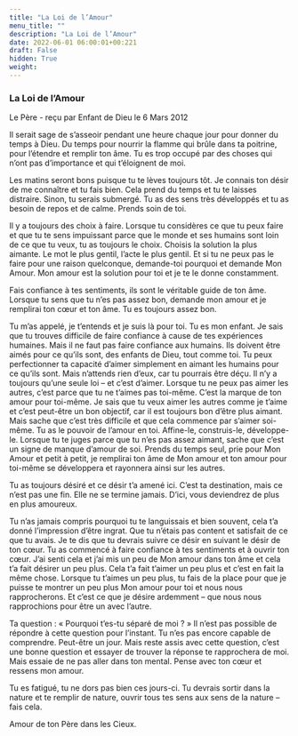 ```yaml
---
title: "La Loi de l’Amour"
menu_title: ""
description: "La Loi de l’Amour"
date: 2022-06-01 06:00:01+00:221
draft: False
hidden: True
weight:
---
```

### La Loi de l’Amour

Le Père - reçu par Enfant de Dieu le 6 Mars 2012


Il serait sage de s’asseoir pendant une heure chaque jour pour donner du temps à Dieu. Du temps pour nourrir la flamme qui brûle dans ta poitrine, pour l’étendre et remplir ton âme. Tu es trop occupé par des choses qui n’ont pas d’importance et qui t’éloignent de moi.

Les matins seront bons puisque tu te lèves toujours tôt. Je connais ton désir de me connaître et tu fais bien. Cela prend du temps et tu te laisses distraire. Sinon, tu serais submergé. Tu as des sens très développés et tu as besoin de repos et de calme. Prends soin de toi.

Il y a toujours des choix à faire. Lorsque tu considères ce que tu peux faire et que tu te sens impuissant parce que le monde et ses humains sont loin de ce que tu veux, tu as toujours le choix. Choisis la solution la plus aimante. Le mot le plus gentil, l’acte le plus gentil. Et si tu ne peux pas le faire pour une raison quelconque, demande-toi pourquoi et demande Mon Amour. Mon amour est la solution pour toi et je te le donne constamment.

Fais confiance à tes sentiments, ils sont le véritable guide de ton âme. Lorsque tu sens que tu n’es pas assez bon, demande mon amour et je remplirai ton cœur et ton âme. Tu es toujours assez bon.

Tu m’as appelé, je t’entends et je suis là pour toi. Tu es mon enfant. Je sais que tu trouves difficile de faire confiance à cause de tes expériences humaines. Mais il ne faut pas faire confiance aux humains. Ils doivent être aimés pour ce qu’ils sont, des enfants de Dieu, tout comme toi. Tu peux perfectionner ta capacité d’aimer simplement en aimant les humains pour ce qu’ils sont. Mais n’attends rien d’eux, car tu pourrais être déçu. Il n’y a toujours qu’une seule loi – et c’est d’aimer. Lorsque tu ne peux pas aimer les autres, c’est parce que tu ne t’aimes pas toi-même. C’est la marque de ton amour pour toi-même. Je sais que tu veux aimer les autres comme je t’aime et c’est peut-être un bon objectif, car il est toujours bon d’être plus aimant. Mais sache que c’est très difficile et que cela commence par s’aimer soi-même. Tu as le pouvoir de l’amour en toi. Affine-le, construis-le, développe-le. Lorsque tu te juges parce que tu n’es pas assez aimant, sache que c’est un signe de manque d’amour de soi. Prends du temps seul, prie pour Mon Amour et petit à petit, je remplirai ton âme de Mon amour et ton amour pour toi-même se développera et rayonnera ainsi sur les autres.

Tu as toujours désiré et ce désir t’a amené ici. C’est ta destination, mais ce n’est pas une fin. Elle ne se termine jamais. D’ici, vous deviendrez de plus en plus amoureux.

Tu n’as jamais compris pourquoi tu te languissais et bien souvent, cela t’a donné l’impression d’être ingrat. Que tu n’étais pas content et satisfait de ce que tu avais. Je te dis que tu devrais suivre ce désir en suivant le désir de ton cœur. Tu as commencé à faire confiance à tes sentiments et à ouvrir ton cœur. J’ai senti cela et j’ai mis un peu de Mon amour dans ton âme et cela t’a fait désirer un peu plus. Cela t’a fait t’aimer un peu plus et c’est en fait la même chose. Lorsque tu t’aimes un peu plus, tu fais de la place pour que je puisse te montrer un peu plus Mon amour pour toi et nous nous rapprocherons. Et c’est ce que je désire ardemment – que nous nous rapprochions pour être un avec l’autre.

Ta question : « Pourquoi t’es-tu séparé de moi ? » Il n’est pas possible de répondre à cette question pour l’instant. Tu n’es pas encore capable de comprendre. Peut-être un jour. Mais reste assis avec cette question, c’est une bonne question et essayer de trouver la réponse te rapprochera de moi. Mais essaie de ne pas aller dans ton mental. Pense avec ton cœur et ressens mon amour.

Tu es fatigué, tu ne dors pas bien ces jours-ci. Tu devrais sortir dans la nature et te remplir de nature, ouvrir tous tes sens aux sens de la nature – fais cela.

Amour de ton Père dans les Cieux.


